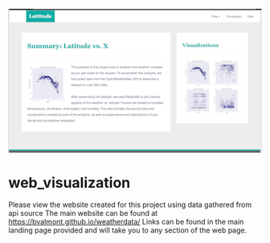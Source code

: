 ![](images/image_1.PNG)
# web_visualization
Please view the website created for this project using data gathered from api source
The main website can be found at https://bvalmont.github.io/weatherdata/
Links can be found in the main landing page provided and will take you to any section of the web page.
